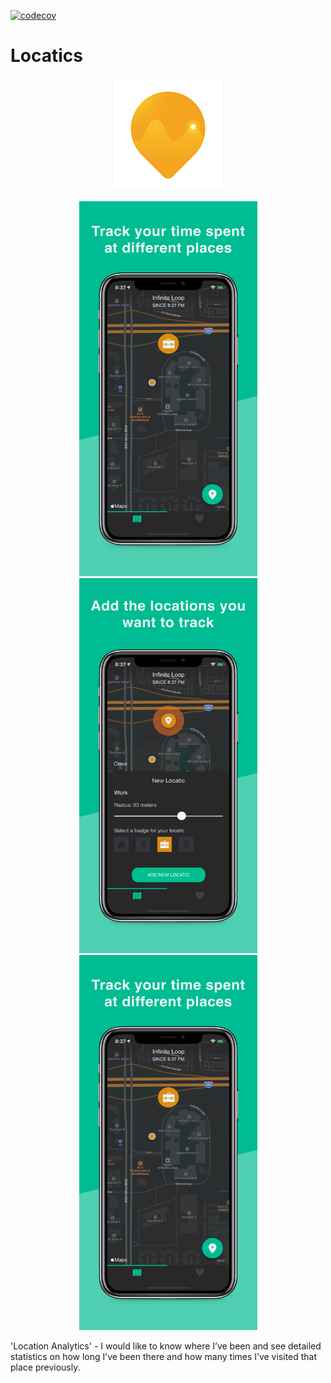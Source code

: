 [![codecov](https://codecov.io/gh/LukeSmith16/Locatics/branch/onboarding-feature/graph/badge.svg)](https://codecov.io/gh/LukeSmith16/Locatics)

# Locatics
<p align="center">
  <img src="https://github.com/LukeSmith16/Locatics/blob/pre-release/Icon-60%403x.png">
</p>

<p align="center">
  <img src="https://github.com/LukeSmith16/Locatics/blob/pre-release/xs-03.png" width="285" height="600">
  <img src="https://github.com/LukeSmith16/Locatics/blob/pre-release/1.png" width="285" height="600">
  <img src="https://github.com/LukeSmith16/Locatics/blob/pre-release/xs-03-iOS-1242x2688.png" width="285" height="600">
</p>

'Location Analytics' - I would like to know where I’ve been and see detailed statistics on how long I’ve been there and how many times I’ve visited that place previously. 
